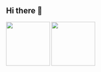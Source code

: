## Hi there 👋

<!-- 文档：https://github.com/anuraghazra/github-readme-stats/blob/master/docs/readme_cn.md -->

<div>
    <img height="120px" src="https://github-readme-stats.vercel.app/api?username=BinaryFool-Hub&theme=transparent&show_icons=true&locale=cn&count_private=true&include_all_commits=true&hide=prs,issues&hide_border=true" alt="" />
    <img height="120px" src="https://github-readme-stats.vercel.app/api/top-langs/?username=BinaryFool-Hub&layout=compact&locale=cn&theme=transparent&hide_border=true" alt="" />
</div>
